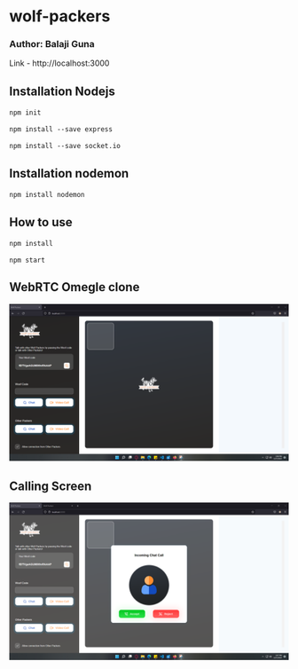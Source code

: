 # wolf-packers



 ### Author: Balaji Guna



Link - http://localhost:3000



## Installation Nodejs

```
npm init
```

```
npm install --save express
```

```
npm install --save socket.io
```

## Installation nodemon

```
npm install nodemon
```

## How to use 

```
npm install
```

```
npm start
```

## WebRTC Omegle clone
![WebRTC Omegle clone](demo1.png)

## Calling Screen
![Calling Screen](demo2.png)
